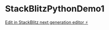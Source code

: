 # StackBlitzPythonDemo1

[Edit in StackBlitz next generation editor ⚡️](https://stackblitz.com/~/github.com/mariahh948/StackBlitzPythonDemo)
